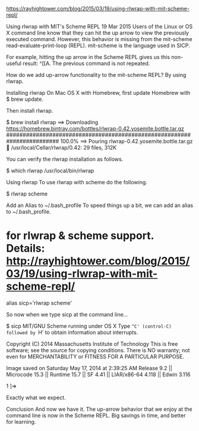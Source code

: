 
https://rayhightower.com/blog/2015/03/19/using-rlwrap-with-mit-scheme-repl/


Using rlwrap with MIT's Scheme REPL
19 Mar 2015
Users of the Linux or OS X command line know that they can hit the up arrow to view the previously executed command. However, this behavior is missing from the mit-scheme read-evaluate-print-loop (REPL). mit-scheme is the language used in SICP.

For example, hitting the up arrow in the Scheme REPL gives us this non-useful result: ^[[A. The previous command is not repeated.

How do we add up-arrow functionality to the mit-scheme REPL? By using rlwrap.

Installing rlwrap
On Mac OS X with Homebrew, first update Homebrew with $ brew update.

Then install rlwrap.


$ brew install rlwrap
==> Downloading https://homebrew.bintray.com/bottles/rlwrap-0.42.yosemite.bottle.tar.gz
######################################################################## 100.0%
==> Pouring rlwrap-0.42.yosemite.bottle.tar.gz
🍺  /usr/local/Cellar/rlwrap/0.42: 29 files, 312K

You can verify the rlwrap installation as follows.


$ which rlwrap
/usr/local/bin/rlwrap

Using rlwrap
To use rlwrap with scheme do the following.


$ rlwrap scheme

Add an Alias to ~/.bash_profile
To speed things up a bit, we can add an alias to ~/.bash_profile.

# for rlwrap & scheme support. Details: http://rayhightower.com/blog/2015/03/19/using-rlwrap-with-mit-scheme-repl/
alias sicp='rlwrap scheme'

So now when we type sicp at the command line…

$ sicp
MIT/GNU Scheme running under OS X
Type `^C' (control-C) followed by `H' to obtain information about interrupts.

Copyright (C) 2014 Massachusetts Institute of Technology
This is free software; see the source for copying conditions. There is NO warranty; not even for MERCHANTABILITY or FITNESS FOR A PARTICULAR PURPOSE.

Image saved on Saturday May 17, 2014 at 2:39:25 AM
  Release 9.2 || Microcode 15.3 || Runtime 15.7 || SF 4.41 || LIAR/x86-64 4.118 || Edwin 3.116

1 ]=>

Exactly what we expect.

Conclusion
And now we have it. The up-arrow behavior that we enjoy at the command line is now in the Scheme REPL. Big savings in time, and better for learning.